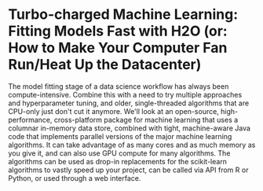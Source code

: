# Turbo-charged Machine Learning: Fitting Models Fast with H2O (or: How to Make Your Computer Fan Run/Heat Up the Datacenter)

The model fitting stage of a data science workflow has always been compute-intensive. Combine this with a need to try multiple approaches and hyperparameter tuning, and older, single-threaded algorithms that are CPU-only just don't cut it anymore. We'll look at an open-source, high-performance, cross-platform package for machine learning that uses a columnar in-memory data store, combined with tight, machine-aware Java code that implements parallel versions of the major machine learning algorithms. It can take advantage of as many cores and as much memory as you give it, and can also use GPU compute for many algorithms. The algorithms can be used as drop-in replacements for the scikit-learn algorithms to vastly speed up your project, can be called via API from R or Python, or used through a web interface.


